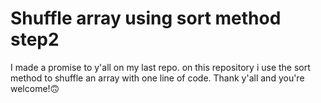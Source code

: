 # Shuffle array using sort method step2
 I made a promise to y'all on my last repo. on this repository i use the sort method to  shuffle an array with one line of code.  Thank y'all and you're welcome!🙃
